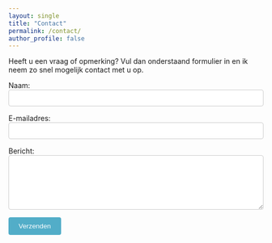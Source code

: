 ```yaml
---
layout: single
title: "Contact"
permalink: /contact/
author_profile: false
---
```


Heeft u een vraag of opmerking? Vul dan onderstaand formulier in en ik neem zo snel mogelijk contact met u op.

<form id="contact-form" action="https://hook.eu1.make.com/1vcvgttjf3wnycjyehwpp4f7181jtyxp" method="POST">
  <div style="margin-bottom: 15px;">
    <label for="name">Naam:</label><br>
    <input type="text" id="name" name="name" required style="width: 100%; padding: 8px; border: 1px solid #ccc; border-radius: 4px;">
  </div>
  
  <div style="margin-bottom: 15px;">
    <label for="email">E-mailadres:</label><br>
    <input type="email" id="email" name="_replyto" required style="width: 100%; padding: 8px; border: 1px solid #ccc; border-radius: 4px;">
  </div>
  
  <div style="margin-bottom: 15px;">
    <label for="message">Bericht:</label><br>
    <textarea id="message" name="message" required rows="6" style="width: 100%; padding: 8px; border: 1px solid #ccc; border-radius: 4px;"></textarea>
  </div>
  
  <div>
    <button id="submit-button" type="submit" style="padding: 10px 20px; border: none; background-color: #52adc8; color: white; cursor: pointer; border-radius: 4px;">Verzenden</button>
  </div>
</form>

<script>
  // Dit script zorgt voor een naadloze verzending en doorverwijzing naar de bedankpagina
  const form = document.getElementById('contact-form');
  form.addEventListener("submit", function(e) {
    e.preventDefault(); 
    const data = new FormData(form);
    const submitButton = document.getElementById('submit-button');
    
    // Visuele feedback voor de gebruiker
    submitButton.disabled = true;
    submitButton.innerText = "Bezig met verzenden...";

    fetch(form.action, {
      method: form.method,
      body: data,
    }).then(response => {
      // Ongeacht het antwoord, stuur door naar de bedankpagina voor een soepele ervaring
      window.location.href = "/bedankt/";
    }).catch(error => {
      // Ook bij een fout, stuur door om de gebruiker niet te laten hangen
      window.location.href = "/bedankt/";
    });
  });
</script>
